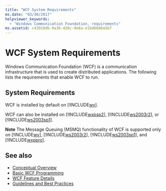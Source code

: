 ```yaml
---
title: "WCF System Requirements"
ms.date: "03/30/2017"
helpviewer_keywords: 
  - "Windows Communication Foundation, requirements"
ms.assetid: c43918db-9a36-426c-9e8a-e1bd6688a5b7
---
```

# WCF System Requirements
Windows Communication Foundation (WCF) is a communication infrastructure that is used to create distributed applications. The following lists the requirements that enable WCF to run.  
  
## System Requirements  
 WCF is installed by default on [!INCLUDE[wv](../../../includes/wv-md.md)].  
  
 WCF can also be installed on [!INCLUDE[wxpsp2](../../../includes/wxpsp2-md.md)], [!INCLUDE[ws2003r2](../../../includes/ws2003r2-md.md)], or [!INCLUDE[ws2003sp1](../../../includes/ws2003sp1-md.md)].  
  
 **Note** The Message Queuing (MSMQ) functionality of WCF is supported only on [!INCLUDE[wv](../../../includes/wv-md.md)], [!INCLUDE[ws2003r2](../../../includes/ws2003r2-md.md)], [!INCLUDE[ws2003sp1](../../../includes/ws2003sp1-md.md)], and [!INCLUDE[wxppro](../../../includes/wxppro-md.md)].  
  
## See also

- [Conceptual Overview](../../../docs/framework/wcf/conceptual-overview.md)
- [Basic WCF Programming](../../../docs/framework/wcf/basic-wcf-programming.md)
- [WCF Feature Details](../../../docs/framework/wcf/feature-details/index.md)
- [Guidelines and Best Practices](../../../docs/framework/wcf/guidelines-and-best-practices.md)
